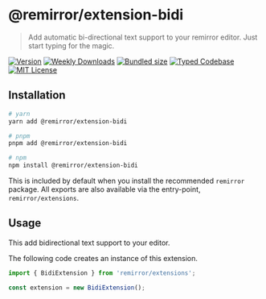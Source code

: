 # @remirror/extension-bidi

> Add automatic bi-directional text support to your remirror editor. Just start typing for the magic.

[![Version][version]][npm] [![Weekly Downloads][downloads-badge]][npm] [![Bundled size][size-badge]][size] [![Typed Codebase][typescript]](#) [![MIT License][license]](#)

[version]: https://flat.badgen.net/npm/v/@remirror/extension-bidi/next
[npm]: https://npmjs.com/package/@remirror/extension-bidi/v/next
[license]: https://flat.badgen.net/badge/license/MIT/purple
[size]: https://bundlephobia.com/result?p=@remirror/extension-bidi
[size-badge]: https://flat.badgen.net/bundlephobia/minzip/@remirror/extension-bidi
[typescript]: https://flat.badgen.net/badge/icon/TypeScript?icon=typescript&label
[downloads-badge]: https://badgen.net/npm/dw/@remirror/extension-bidi/red?icon=npm

## Installation

```bash
# yarn
yarn add @remirror/extension-bidi

# pnpm
pnpm add @remirror/extension-bidi

# npm
npm install @remirror/extension-bidi
```

This is included by default when you install the recommended `remirror` package. All exports are also available via the entry-point, `remirror/extensions`.

## Usage

This add bidirectional text support to your editor.

The following code creates an instance of this extension.

```ts
import { BidiExtension } from 'remirror/extensions';

const extension = new BidiExtension();
```
